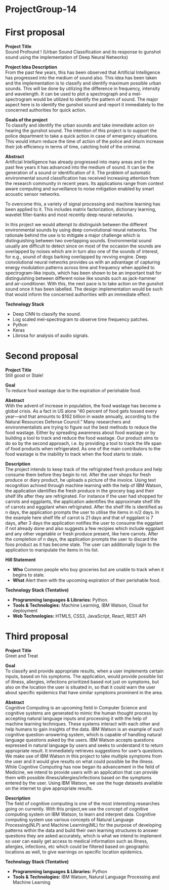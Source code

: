 # ProjectGroup-14

# First proposal

**Project Title**  
Sound Profound !
(Urban Sound Classification and its response to gunshot sound using the implementation of Deep Neural Networks)

**Project Idea Description**  
From the past few years, this has been observed that Artificial Intelligence has progressed into the medium of sound also. This idea has been taken and the implementation is to classify and identify maximum possible urban sounds. This will be done by utilizing the difference in frequency, intensity and wavelength. It can be used to plot a spectrograph and a mel-spectrogram would be utilized to identify the pattern of sound. The major aspect here is to identify the gunshot sound and report it immediately to the concerned authorities for quick action.

**Goals of the project**  
To classify and identify the urban sounds and take immediate action on hearing the gunshot sound. The intention of this project is to support the police department to take a quick action in case of emergency situations. This would inturn reduce the time of action of the police and inturn increase their job efficiency in terms of time, catching hold of the criminal.

**Abstract**  
Artificial Intelligence has already progressed into many areas and in the past few years it has advanced into the medium of sound. It can be the generation of a sound or identification of it. The problem of automatic environmental sound classification has received increasing attention from the research community in recent years. Its applications range from context aware computing and surveillance to noise mitigation enabled by smart acoustic sensor networks.

To overcome this, a variety of signal processing and machine learning has been applied to it. This includes matrix factorization, dictionary learning, wavelet filter-banks and most recently deep neural networks.

In this project we would attempt to distinguish between the different environmental sounds by using deep convolutional neural networks. The rationale behind the use is to mitigate a major challenge which is distinguishing between two overlapping sounds. Environmental sound usually are difficult to detect since on most of the occasion the sounds are overlapped by noises which are in turn also one of the sounds of interest, for e.g., sound of dogs barking overlapped by revving engine. Deep convolutional neural networks provides us with an advantage of capturing energy modulation patterns across time and frequency when applied to spectrogram-like inputs, which has been shown to be an important trait for distinguishing between different noise like sounds such as jack-hammer and air-conditioner. With this, the next pace is to take action on the gunshot sound once it has been labelled. The design implementation would be such that would inform the concerned authorities with an immediate effect.


**Technology Stack**
* 	Deep CNN to classify the sound.
* 	Log scaled mel-spectrogram to observe time frequency patches.
* 	Python 
* 	Keras
* 	Librosa for analysis of audio signals.




# Second proposal

**Project Title** <br />
Still good or Stale! 

 **Goal** <br />
To reduce food wastage due to the expiration of perishable food. 

**Abstract**<br />
With the advent of increase in population, the food wastage has become a global crisis. As a fact in US alone “40 percent of food gets tossed every year—and that amounts to $162 billion in waste annually, according to the Natural Resources Defense Council.” Many researchers and environmentalists are trying to figure out the best methods to reduce the food wastage. Either by spreading awareness about food wastage or by building a tool to track and reduce the food wastage. Our product aims to do so by the second approach, i.e. by providing a tool to track the life span of food products when refrigerated. As one of the main contributors to the food wastage is the inability to track when the food starts to stale. 

**Description**<br />
The project intends to keep track of the refrigirated fresh produce and help consume them before they begin to rot. After the user shops for fresh produce or diary product, he uploads a picture of the invoice. Using text recognition achived through machine learning with the help of IBM Watson, the application identifies the fresh produce in the grocery bag and their shelf life after they are refrigirated. For instance if the user had shopped for carrots and eggplants, the application adentifies the approximate shelf life of carrots and eggplant when refrigirated. After the shelf life is identified as n days, the application prompts the user to utilise the items in n/2 days. In the example here shelf life of carrot is 21 days and that of eggplant is 7 days, after 3 days the application notifies the user to consume the eggplant if not already done and also suggests a few recipies which include eggplant and any other vegetable or fresh produce present, like here carrots. After the completion of n days, the application prompts the user to discard the foos product as it has become stale. The user can additionally login to the application to manipulate the items in his list.

**Hill Statement** 
* **Who** Common people who buy groceries but are unable to track when it begins to stale. <br />
* **What** Alert them with the upcoming expiration of their perishable food.

**Technology Stack (Tentative)**
* **Programming languages & Libraries:** Python. <br />
* **Tools & Technologies:** Machine Learning, IBM Watson, Cloud for deployment <br />
* **Web Technologies:** HTML5, CSS3, JavaScript, React, REST API


# Third proposal

**Project Title** <br />
Greet and Treat

**Goal** <br />
To classify and provide appropriate results, when a user implements certain inputs, based on his symptoms. The application, would provide possible list of  illness, allergies, infections prioritized based not just on symptoms, but also on the location the user is situated in, so that it could warn the user about specific epidemics that have similar symptoms prominent in the area.

**Abstract**<br />
Cognitive Computing is an upcoming field in Computer Science and cognitive systems are generated to mimic the human thought process by accepting natural language inputs and processing it with the help of machine learning techniques. These systems interact with each other and help humans to gain insights of the data. IBM Watson is an example of such cognitive question-answering system, which is capable of handling natural language questions asked by the users. IBM Watson accepts questions expressed in natural language by users and seeks to understand it to return appropriate result. It immediately retrieves suggestions for user’s questions. We make use of IBM Watson in this project to take multiple symptoms from the user and it would give results on what could possible be the illness.
While Cognitive Computing has now began its advancement in the feild of Medicine, we intend to provide users with an application that can provide them with possible illness/allergies/infections based on the symptoms entered by the user. Using IBM Watson, we use the huge datasets available on the internet to give appropriate results.

**Description**<br />
The field of cognitive computing is one of the most interesting researches going on currently. With this project,we use the concept of cognitive computing system on IBM Watson, to learn and interpret data. Cognitive computing system use various concepts of Natural Language Processing(NLP) and Machine Learning(ML) for the purpose of developing patterns within the data and build their own learning structures to answer questions they are asked accurately, which is what we intend to implement so user can easily get access to medical information such as illness, allergies, infections, etc which could be filtered based on geographic locations as well, to give warnings on specific location epidemics.

**Technology Stack (Tentative)**
* **Programming languages & Libraries:** Python <br />
* **Tools & Technologies:** IBM Watson, Natural Language Processing and Machine Learning
